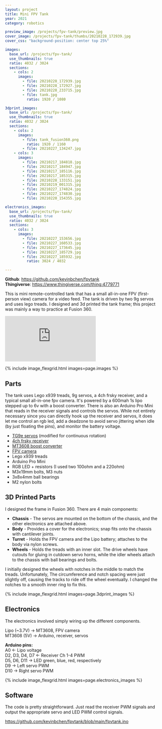 ```yaml
---
layout: project
title: Mini FPV Tank
year: 2021
category: robotics

preview_image: /projects/fpv-tank/preview.jpg
cover_image: /projects/fpv-tank/thumbs/20210228_172939.jpg
cover_css: "background-position: center top 25%"

images:
  base_url: /projects/fpv-tank/
  use_thumbnails: true
  ratio: 4032 / 3024
  sections:
    - cols: 2
      images:
        - file: 20210228_172939.jpg
        - file: 20210228_172927.jpg
        - file: 20210228_233715.jpg
        - file: tank.jpg
          ratio: 1920 / 1080

3dprint_images:
  base_url: /projects/fpv-tank/
  use_thumbnails: true
  ratio: 4032 / 3024
  sections:
    - cols: 2
      images:
        - file: tank_fusion360.png
          ratio: 1920 / 1160
        - file: 20210227_134247.jpg
    - cols: 3
      images:
        - file: 20210217_184818.jpg
        - file: 20210217_184947.jpg
        - file: 20210217_185116.jpg
        - file: 20210217_185315.jpg
        - file: 20210228_133151.jpg
        - file: 20210219_001315.jpg
        - file: 20210227_174824.jpg
        - file: 20210227_174830.jpg
        - file: 20210220_154355.jpg

electronics_images:
  base_url: /projects/fpv-tank/
  use_thumbnails: true
  ratio: 4032 / 3024
  sections:
    - cols: 3
      images:
        - file: 20210227_153656.jpg
        - file: 20210227_160533.jpg
        - file: 20210227_173645.jpg
        - file: 20210227_185729.jpg
        - file: 20210227_185932.jpg
          ratio: 3024 / 4032

---
```


**Github**: <https://github.com/kevinbchen/fpvtank> <br/>
**Thingiverse**: <https://www.thingiverse.com/thing:4779771>

This is mini remote-controlled tank that has a small all-in-one FPV (first-person view) camera for a video feed. The tank is driven by two 9g servos and uses lego treads. I designed and 3d printed the tank frame; this project was mainly a way to practice at Fusion 360.

<iframe class="youtube" src="https://www.youtube-nocookie.com/embed/HFbB3XXZEgk" title="YouTube video player" frameborder="0" allow="accelerometer; autoplay; clipboard-write; encrypted-media; gyroscope; picture-in-picture" allowfullscreen></iframe>

{% include image_flexgrid.html images=page.images %}

## Parts

The tank uses Lego x939 treads, 9g servos, a 4ch frsky receiver, and a typical small all-in-one fpv camera. It's powered by a 600mah 1s lipo stepped up to 6v with a boost converter. There is also an Arduino Pro Mini that reads in the receiver signals and controls the servos. While not entirely necessary since you can directly hook up the receiver and servos, it does let me control an rgb led, add a deadzone to avoid servo jittering when idle (by just floating the pins), and monitor the battery voltage.

- [TG9e servos](https://hobbyking.com/en_us/turnigytm-tg9e-eco-micro-servo-1-5kg-0-10sec-9g.html) (modified for continuous rotation)
- [4ch frsky receiver](https://www.banggood.com/2_4G-4CH-Mini-Frsky-D8-Compatible-Receiver-With-PWM-Output-p-1143300.html)
- [MT3608 boost converter](https://www.amazon.com/gp/product/B07RNBJK5F)
- [FPV camera](https://www.amazon.com/gp/product/B07F62M5Z7)
- Lego x939 treads
- Arduino Pro Mini
- RGB LED + resistors (I used two 100ohm and a 220ohm)
- M3x19mm bolts, M3 nuts
- 3x8x4mm ball bearings
- M2 nylon bolts

## 3D Printed Parts

I designed the frame in Fusion 360. There are 4 main components:
- **Chassis** - The servos are mounted on the bottom of the chassis, and the other electronics are attached above.
- **Body** - Provides a cover for the electronics; snap fits onto the chassis with cantilever joints.
- **Turret** - Holds the FPV camera and the Lipo battery; attaches to the body via nylon screws. 
- **Wheels** - Holds the treads with an inner slot. The drive wheels have cutouts for gluing in cutdown servo horns, while the idler wheels attach to the chassis with ball bearings and bolts.

I initially designed the wheels with notches in the middle to match the treads. Unfortunately, The circumference and notch spacing were just slightly off, causing the tracks to ride off the wheel eventually. I changed the notches to a smooth inner ring to fix this.

{% include image_flexgrid.html images=page.3dprint_images %}

## Electronics

The electronics involved simply wiring up the different components.

Lipo (\~3.7V) -> MT3608, FPV camera<br/>
MT3608 (5V) -> Arduino, receiver, servos<br/>

**Arduino pins:**<br/>
A0 <- Lipo voltage<br/>
D2, D3, D4, D7 <- Receiver Ch 1-4 PWM<br/>
D5, D6, D11 -> LED green, blue, red, respectively<br/>
D9 -> Left servo PWM<br/>
D10 -> Right servo PWM<br/>

{% include image_flexgrid.html images=page.electronics_images %}


## Software

The code is pretty straightforward. Just read the receiver PWM signals and output the appropriate servo and LED PWM control signals.

<https://github.com/kevinbchen/fpvtank/blob/main/fpvtank.ino>
